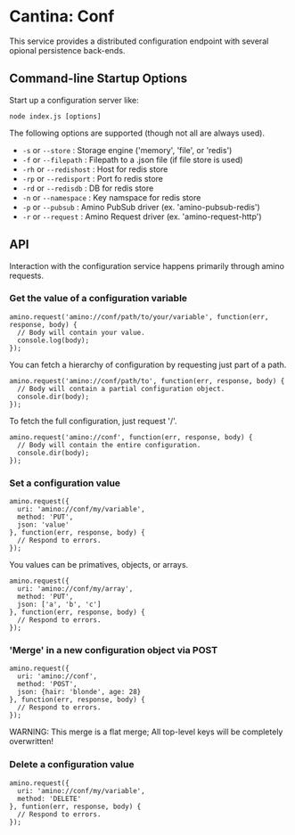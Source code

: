 Cantina: Conf
==============

This service provides a distributed configuration endpoint with several
opional persistence back-ends.


Command-line Startup Options
----------------------------

Start up a configuration server like:

    node index.js [options]

The following options are supported (though not all are always used).

  * `-s` or `--store` : Storage engine ('memory', 'file', or 'redis')
  * `-f` or `--filepath` : Filepath to a .json file (if file store is used)
  * `-rh` or `--redishost` : Host for redis store
  * `-rp` or `--redisport` : Port fo redis store
  * `-rd` or `--redisdb` : DB for redis store
  * `-n` or `--namespace` : Key namspace for redis store
  * `-p` or `--pubsub` : Amino PubSub driver (ex. 'amino-pubsub-redis')
  * `-r` or `--request` : Amino Request driver (ex. 'amino-request-http')


API
----

Interaction with the configuration service happens primarily through
amino requests.

### Get the value of a configuration variable ###

    amino.request('amino://conf/path/to/your/variable', function(err, response, body) {
      // Body will contain your value.
      console.log(body);
    });

You can fetch a hierarchy of configuration by requesting just part
of a path.

    amino.request('amino://conf/path/to', function(err, response, body) {
      // Body will contain a partial configuration object.
      console.dir(body);
    });

To fetch the full configuration, just request '/'.

    amino.request('amino://conf', function(err, response, body) {
      // Body will contain the entire configuration.
      console.dir(body);
    });


### Set a configuration value ###

    amino.request({
      uri: 'amino://conf/my/variable',
      method: 'PUT',
      json: 'value'
    }, function(err, response, body) {
      // Respond to errors.
    });

You values can be primatives, objects, or arrays.

    amino.request({
      uri: 'amino://conf/my/array',
      method: 'PUT',
      json: ['a', 'b', 'c']
    }, function(err, response, body) {
      // Respond to errors.
    });


### 'Merge' in a new configuration object via POST

    amino.request({
      uri: 'amino://conf',
      method: 'POST',
      json: {hair: 'blonde', age: 28}
    }, function(err, response, body) {
      // Respond to errors.
    });

WARNING: This merge is a flat merge; All top-level keys will be
completely overwritten!


### Delete a configuration value ###

    amino.request({
      uri: 'amino://conf/my/variable',
      method: 'DELETE'
    }, funtion(err, response, body) {
      // Respond to errors.
    });
